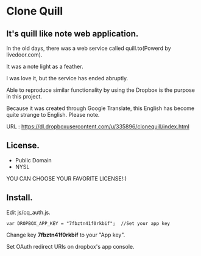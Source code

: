 # Clone Quill

## It's quill like note web application.

In the old days, there was a web service called quill.to(Powerd by livedoor.com).

It was a note light as a feather.

I was love it, but the service has ended abruptly.

Able to reproduce similar functionality by using the Dropbox is the purpose in this project.

Because it was created through Google Translate, this English has become quite strange to English. Please note.

URL : https://dl.dropboxusercontent.com/u/335896/clonequill/index.html

## License.
- Public Domain
- NYSL

YOU CAN CHOOSE YOUR FAVORITE LICENSE!:)

## Install.

Edit js/cq_auth.js.

    var DROPBOX_APP_KEY = "7fbztn41f0rkbif";  //Set your app key

Change key **7fbztn41f0rkbif** to your "App key".

Set OAuth redirect URIs on dropbox's app console.
